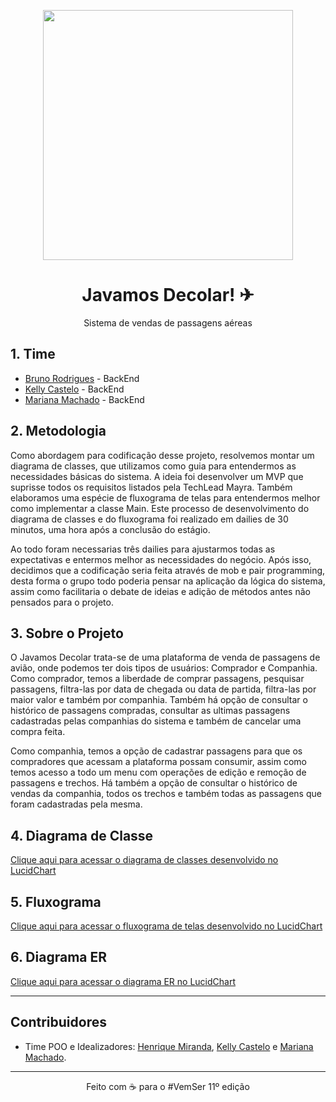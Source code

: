 <p align="center">
    <img src="https://i.imgur.com/Onf70eD.png" width="400">
</p>

<h1 align="center">Javamos Decolar! ✈</h1>
<p align="center">Sistema de vendas de passagens aéreas</p>

## 1. Time 

- [Bruno Rodrigues](https://github.com/brunorodriguesdias) - BackEnd
- [Kelly Castelo](https://github.com/zam0k) - BackEnd
- [Mariana Machado](https://github.com/marimaccos) - BackEnd

## 2. Metodologia

Como abordagem para codificação desse projeto, resolvemos montar um diagrama de classes, 
que utilizamos como guia para entendermos as necessidades básicas do sistema. A ideia foi
desenvolver um MVP que suprisse todos os requisitos listados pela TechLead Mayra. Também elaboramos uma espécie 
de fluxograma de telas para entendermos melhor como implementar
a classe Main. Este processo de desenvolvimento do diagrama de classes e do fluxograma foi
realizado em dailies de 30 minutos, uma hora após a conclusão do estágio.

Ao todo foram necessarias três dailies para ajustarmos todas as expectativas e entermos melhor
as necessidades do negócio. Após isso, decidimos que a codificação seria feita através de mob e pair programming,
desta forma o grupo todo poderia pensar na aplicação da lógica do sistema, assim como facilitaria o debate de ideias e adição de
métodos antes não pensados para o projeto.

## 3. Sobre o Projeto

O Javamos Decolar trata-se de uma plataforma de venda de passagens de avião, onde podemos ter dois tipos de usuários: Comprador
e Companhia. Como comprador, temos a liberdade de comprar passagens, pesquisar passagens, filtra-las por data de chegada ou data
de partida, filtra-las por maior valor e também por companhia. Também há opção de consultar o histórico de passagens compradas,
consultar as ultimas passagens cadastradas pelas companhias do sistema e também de cancelar uma compra feita.

Como companhia, temos a opção de cadastrar passagens para que os compradores que acessam a plataforma possam consumir, assim como 
temos acesso a todo um menu com operações de edição e remoção de passagens e trechos. Há também a opção de consultar o histórico de
vendas da companhia, todos os trechos e também todas as passagens que foram cadastradas pela mesma.

## 4. Diagrama de Classe

<a href="https://lucid.app/lucidchart/1285a8ee-1100-4262-87d2-cc9b84bccaa6/edit?viewport_loc=-1745%2C-3413%2C2462%2C1454%2C0_0&invitationId=inv_b02c3c8a-8822-45b1-8d36-091e9d42d020">Clique aqui para acessar o diagrama de classes desenvolvido no LucidChart</a>

## 5. Fluxograma

<a href="https://lucid.app/lucidchart/4c69e8e0-7622-456d-af34-4524033bb477/edit?viewport_loc=-1489%2C-1252%2C3189%2C1755%2C0_0&invitationId=inv_df65617b-c3b2-4b66-804a-ef7de31656b8">Clique aqui para acessar o fluxograma de telas desenvolvido no LucidChart</a>

## 6. Diagrama ER

<a href="https://lucid.app/lucidchart/2e81f5bd-cd54-4b25-8416-47a994d87fcc/edit?viewport_loc=52%2C-75%2C2318%2C1276%2C0_0&invitationId=inv_a6736357-686c-486b-8e63-1957c80c061b">Clique aqui para acessar o diagrama ER no LucidChart</a>

<hr>

## Contribuidores
* Time POO e Idealizadores: [Henrique Miranda](https://github.com/miranda-henrique), [Kelly Castelo](https://github.com/zam0k) e [Mariana Machado](https://github.com/marimaccos).

<hr>

<p align="center">Feito com ☕ para o #VemSer 11º edição</p>
